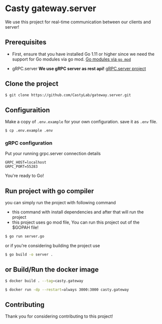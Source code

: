 # Casty gateway.server
We use this project for real-time communication between our clients and server!

## Prerequisites
* First, ensure that you have installed Go 1.11 or higher since we need the support for Go modules via go mod. [Go modules via `go mod`](https://github.com/golang/go/wiki/Modules)

* gRPC.server **We use gRPC server as rest api!**  [gRPC.server project](https://github.com/CastyLab/grpc.server#readme)

## Clone the project
```bash
$ git clone https://github.com/CastyLab/gateway.server.git
```

## Configuraition
Make a copy of `.env.example` for your own configuration. save it as `.env` file.
```bash
$ cp .env.example .env
```

### gRPC configuration
Put your running grpc.server connection details
```env
GRPC_HOST=localhost
GRPC_PORT=55283
```

You're ready to Go!

## Run project with go compiler
you can simply run the project with following command
* this command with install dependencies and after that will run the project
* this project uses go mod file, You can run this project out of the $GOPAH file!
```bash
$ go run server.go
```

or if you're considering building the project use
```bash
$ go build -o server .
```

## or Build/Run the docker image
```bash
$ docker build . --tag=casty.gateway

$ docker run -dp --restart=always 3000:3000 casty.gateway
```

## Contributing
Thank you for considering contributing to this project!


